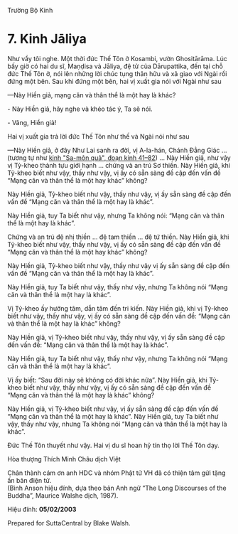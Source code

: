 

Trường Bộ Kinh

# 7\. Kinh Jāliya

Như vầy tôi nghe. Một thời đức Thế Tôn ở Kosambi, vườn Ghositārāma. Lúc bấy giờ có hai du sĩ, Maṇḍisa và Jāliya, đệ tử của Dārupattika, đến tại chỗ đức Thế Tôn ở, nói lên những lời chúc tụng thân hữu và xã giao với Ngài rồi đứng một bên. Sau khi đứng một bên, hai vị xuất gia nói với Ngài như sau

—Này Hiền giả, mạng căn và thân thể là một hay là khác?

\- Này Hiền giả, hãy nghe và khéo tác ý, Ta sẽ nói.

\- Vâng, Hiền giả!

Hai vị xuất gia trả lời đức Thế Tôn như thế và Ngài nói như sau

—Này Hiền giả, ở đây Như Lai sanh ra đời, vị A-la-hán, Chánh Ðẳng Giác … (tương tự như [kinh "Sa-môn quả", đoạn kinh 41–82](../../dn2/vn/#wp40)) … Này Hiền giả, như vậy vị Tỷ-kheo thành tựu giới hạnh … chứng và an trú Sơ thiền. Này Hiền giả, khi Tỷ-kheo biết như vậy, thấy như vậy, vị ấy có sẵn sàng đề cập đến vấn đề “Mạng căn và thân thể là một hay khác” không?

Này Hiền giả, Tỷ-kheo biết như vậy, thấy như vậy, vị ấy sẵn sàng đề cập đến vấn đề “Mạng căn và thân thể là một hay là khác”.

Này Hiền giả, tuy Ta biết như vậy, nhưng Ta không nói: “Mạng căn và thân thể là một hay là khác”.

Chứng và an trú đệ nhị thiền … đệ tam thiền … đệ tứ thiền. Này Hiền giả, khi Tỷ-kheo biết như vậy, thấy như vậy, vị ấy có sẵn sàng đề cập đến vấn đề “Mạng căn và thân thể là một hay khác” không?

Này Hiền giả, Tỷ-kheo biết như vậy, thấy như vậy vị ấy sẵn sàng đề cập đến vấn đề “Mạng căn và thân thể là một hay là khác”.

Này Hiền giả, tuy Ta biết như vậy, thấy như vậy, nhưng Ta không nói “Mạng căn và thân thể là một hay là khác”.

Vị Tỷ-kheo ấy hướng tâm, dẫn tâm đến tri kiến. Này Hiền giả, khi vị Tỷ-kheo biết như vậy, thấy như vậy, vị ấy có sẵn sàng đề cập đến vấn đề: “Mạng căn và thân thể là một hay là khác” không?

Này Hiền giả, vị Tỷ-kheo biết như vậy, thấy như vậy, vị ấy sẵn sàng đề cập đến vấn đề: “Mạng căn và thân thể là một hay là khác”.

Này Hiền giả, tuy Ta biết như vậy, thấy như vậy, nhưng Ta không nói “Mạng căn và thân thể là một hay là khác”.

Vị ấy biết: “Sau đời này sẽ không có đời khác nữa”. Này Hiền giả, khi Tỷ-kheo biết như vậy, thấy như vậy, vị ấy có sẵn sàng đề cập đến vấn đề “Mạng căn và thân thể là một hay là khác” không?

Này Hiền giả, vị Tỷ-kheo biết như vậy, vị ấy sẵn sàng đề cập đến vấn đề “Mạng căn và thân thể là một hay là khác”. Này Hiền giả, tuy Ta biết như vậy, thấy như vậy, nhưng Ta không nói “Mạng căn và thân thể là một hay là khác”.

Ðức Thế Tôn thuyết như vậy. Hai vị du sĩ hoan hỷ tín thọ lời Thế Tôn dạy.

Hòa thượng Thích Minh Châu dịch Việt

Chân thành cám ơn anh HDC và nhóm Phật tử VH đã có thiện tâm gửi tặng ấn bản điện tử.  
(Bình Anson hiệu đính, dựa theo bản Anh ngữ “The Long Discourses of the Buddha”, Maurice Walshe dịch, 1987).

Hiệu đính: **05/02/2003**

Prepared for SuttaCentral by Blake Walsh.